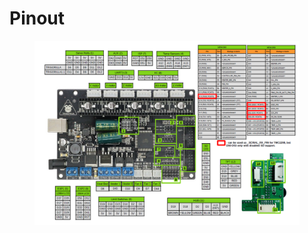 # Pinout

<figure><img src="../../../.gitbook/assets/Trigorilla_v1.1.png" alt=""><figcaption></figcaption></figure>
